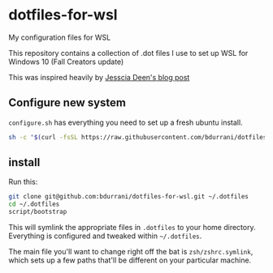 # dotfiles-for-wsl
My configuration files for WSL

This repository contains a collection of .dot files 
I use to set up WSL for Windows 10 (Fall Creators update)

This was inspired heavily by 
[Jesscia Deen's blog post](http://jessicadeen.com/tech/microsoft/badass-terminal-fcu-wsl-edition-oh-my-zsh-powerlevel9k-tmux-and-more/)

## Configure new system

`configure.sh` has everything you need to set up a fresh ubuntu install.

```sh
sh -c "$(curl -fsSL https://raw.githubusercontent.com/bdurrani/dotfiles-for-wsl/master/configure.sh)" 
```

## install
Run this:

```sh
git clone git@github.com:bdurrani/dotfiles-for-wsl.git ~/.dotfiles
cd ~/.dotfiles
script/bootstrap
```

This will symlink the appropriate files in `.dotfiles` to your home directory.
Everything is configured and tweaked within `~/.dotfiles`.

The main file you'll want to change right off the bat is `zsh/zshrc.symlink`,
which sets up a few paths that'll be different on your particular machine.
